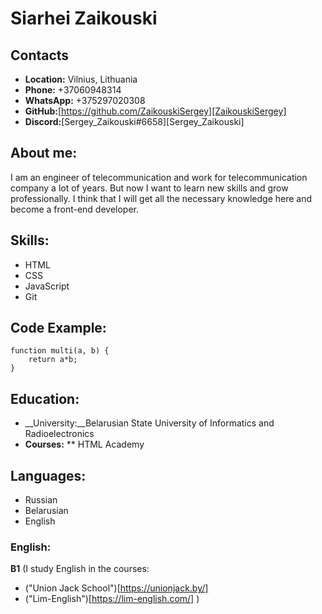 # __Siarhei Zaikouski__
## __Contacts__
* __Location:__ Vilnius, Lithuania
* __Phone:__ +37060948314
* __WhatsApp:__ +375297020308
* __GitHub:__[https://github.com/ZaikouskiSergey][ZaikouskiSergey]
* __Discord:__[Sergey_Zaikouski#6658][Sergey_Zaikouski]
## __About me:__

I am an engineer of telecommunication and work for telecommunication company a lot of years. But now I want to  learn new skills and grow professionally. I think that I will get all the necessary knowledge here and become a front-end developer. 
## __Skills:__
* HTML
* CSS
* JavaScript
* Git
## Code Example:
```
function multi(a, b) {
    return a*b;
}
```
## __Education:__
* __University:__Belarusian State University of Informatics and Radioelectronics
* __Courses:__
** HTML Academy

## __Languages:__
* Russian
* Belarusian
* English
### __English:__
__B1__ (I study English in the courses:
* ("Union Jack School")[https://unionjack.by/]
* ("Lim-English")[https://lim-english.com/]
 )



